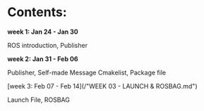 # Contents:

**week 1: Jan 24 - Jan 30**

ROS introduction, Publisher

**week 2: Jan 31 - Feb 06**

Publisher, Self-made Message
Cmakelist, Package file

[week 3: Feb 07 - Feb 14](/"WEEK 03 - LAUNCH & ROSBAG.md")

Launch File, ROSBAG

